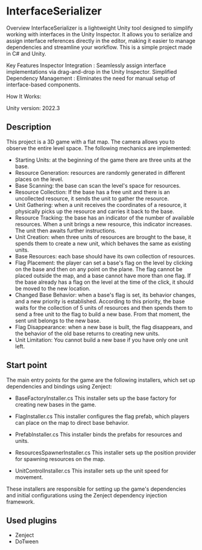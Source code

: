 # InterfaceSerializer

Overview
InterfaceSerializer is a lightweight Unity tool designed to simplify working with interfaces in the Unity Inspector. It allows you to serialize and assign interface references directly in the editor, making it easier to manage dependencies and streamline your workflow.
This is a simple project made in C# and Unity.


Key Features
Inspector Integration : Seamlessly assign interface implementations via drag-and-drop in the Unity Inspector.
Simplified Dependency Management : Eliminates the need for manual setup of interface-based components.

How It Works:




Unity version: 2022.3



## Description
This project is a 3D game with a flat map. The camera allows you to observe the entire level space. The following mechanics are implemented:

* Starting Units: at the beginning of the game there are three units at the base.
* Resource Generation: resources are randomly generated in different places on the level.
* Base Scanning: the base can scan the level's space for resources.
* Resource Collection: If the base has a free unit and there is an uncollected resource, it sends the unit to gather the resource.
* Unit Gathering: when a unit receives the coordinates of a resource, it physically picks up the resource and carries it back to the base.
* Resource Tracking: the base has an indicator of the number of available resources. When a unit brings a new resource, this indicator increases. The unit then awaits further instructions.
* Unit Creation: when three units of resources are brought to the base, it spends them to create a new unit, which behaves the same as existing units.
* Base Resources: each base should have its own collection of resources.
* Flag Placement: the player can set a base's flag on the level by clicking on the base and then on any point on the plane. The flag cannot be placed outside the map, and a base cannot have more than one flag. If the base already has a flag on the level at the time of the click, it should be moved to the new location.
* Changed Base Behavior: when a base's flag is set, its behavior changes, and a new priority is established. According to this priority, the base waits for the collection of 5 units of resources and then spends them to send a free unit to the flag to build a new base. From that moment, the sent unit belongs to the new base.
* Flag Disappearance: when a new base is built, the flag disappears, and the behavior of the old base returns to creating new units.
* Unit Limitation: You cannot build a new base if you have only one unit left.

## Start point
The main entry points for the game are the following installers, which set up dependencies and bindings using Zenject:

* BaseFactoryInstaller.cs
This installer sets up the base factory for creating new bases in the game.

* FlagInstaller.cs
This installer configures the flag prefab, which players can place on the map to direct base behavior.

* PrefabInstaller.cs
This installer binds the prefabs for resources and units.

* ResourcesSpawnerInstaller.cs
This installer sets up the position provider for spawning resources on the map.

* UnitControlInstaller.cs
This installer sets up the unit speed for movement.

These installers are responsible for setting up the game's dependencies and initial configurations using the Zenject dependency injection framework.

## Used plugins
* Zenject
* DoTween
